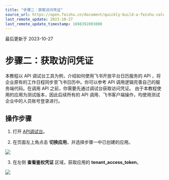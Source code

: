 ```yaml
---
title: "步骤二：获取访问凭证"
source_url: https://open.feishu.cn/document/quickly-build-a-feishu-calendar-schedule/step-2-obtain-access-credentials
last_remote_update: 2023-10-27
last_remote_update_timestamp: 1698392893000
---
```

最后更新于 2023-10-27

# 步骤二：获取访问凭证

本教程以 API 调试台工具为例，介绍如何使用飞书开放平台日历服务的 API ，将企业原有的工作日程同步至飞书日历中。你可以参考 API 调用逻辑完善自己的服务端代码。在调用 API 之前，你需要先通过调试台获取访问凭证。
由于本教程使用的应用为测试版本，因此后续所有的 API 调用、飞书客户端操作，均使用测试企业中的人员账号登录进行。

## 操作步骤

1. 打开 [API调试台](https://open.feishu.cn/api-explorer)。

2. 在页面左上角点击 **切换应用**，并选择步骤一中已创建的应用。

![](https://sf3-cn.feishucdn.com/obj/open-platform-opendoc/cd4a097c9c442a228c7d119ac49bf1a9_wvFwZRihzh.png?height=1512&lazyload=true&maxWidth=600&width=2882)

3. 在左侧 **查看鉴权凭证** 区域，获取应用的 **tenant_access_token**。

![](https://sf3-cn.feishucdn.com/obj/open-platform-opendoc/351bd89d1734dc722ac129efe66439fe_8J2zJOx0Y1.png?height=1380&lazyload=true&maxWidth=600&width=2882)

